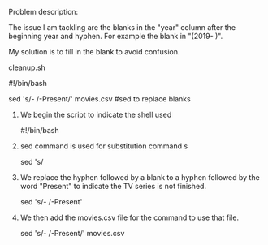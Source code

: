 Problem description:

The issue I am tackling are the blanks in the "year" column after the beginning year and hyphen. For example the blank in "(2019- )". 

My solution is to fill in the blank to avoid confusion.

cleanup.sh 

#!/bin/bash

sed 's/- /-Present/' movies.csv #sed to replace blanks

1. We begin the script to indicate the shell used

	#!/bin/bash   

2. sed command is used for substitution command s

	sed 's/  

3. We replace the hyphen followed by a blank to a hyphen followed by the word "Present" to indicate the TV series is not finished.
 
	sed 's/- /-Present'

4. We then add the movies.csv file for the command to use that file.

	sed 's/- /-Present/' movies.csv

